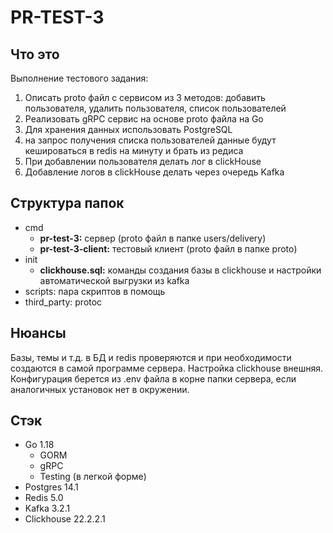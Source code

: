 # PR-TEST-3

## Что это

Выполнение тестового задания:
1. Описать proto файл с сервисом из 3 методов: добавить пользователя, удалить пользователя, список пользователей
2. Реализовать gRPC сервис на основе proto файла на Go
3. Для хранения данных использовать PostgreSQL
4. на запрос получения списка пользователей данные будут кешироваться в redis на минуту и брать из редиса
5. При добавлении пользователя делать лог в clickHouse
6. Добавление логов в clickHouse делать через очередь Kafka


## Структура папок

- cmd
  - **pr-test-3:** сервер (proto файл в папке users/delivery)
  - **pr-test-3-client:** тестовый клиент (proto файл в папке proto)
- init
  - **clickhouse.sql:** команды создания базы в clickhouse и настройки автоматической выгрузки из kafka
- scripts: пара скриптов в помощь
- third_party: protoc 

## Нюансы

Базы, темы и т.д. в БД и redis проверяются и при необходимости создаются в самой программе сервера. Настройка clickhouse внешняя.
Конфигурация берется из .env файла в корне папки сервера, если аналогичных установок нет в окружении.


## Стэк

- Go 1.18
  - GORM
  - gRPC
  - Testing (в легкой форме)
- Postgres 14.1
- Redis 5.0
- Kafka 3.2.1
- Clickhouse 22.2.2.1
